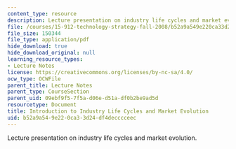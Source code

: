 ```yaml
---
content_type: resource
description: Lecture presentation on industry life cycles and market evolution.
file: /courses/15-912-technology-strategy-fall-2008/b52a9a549e220ca33d24df4decccceec_lec_03.pdf
file_size: 150344
file_type: application/pdf
hide_download: true
hide_download_original: null
learning_resource_types:
- Lecture Notes
license: https://creativecommons.org/licenses/by-nc-sa/4.0/
ocw_type: OCWFile
parent_title: Lecture Notes
parent_type: CourseSection
parent_uid: 09ebf9f5-7f5a-d06e-d51a-df0b2be9ad5d
resourcetype: Document
title: Introduction to Industry Life Cycles and Market Evolution
uid: b52a9a54-9e22-0ca3-3d24-df4decccceec
---
```

Lecture presentation on industry life cycles and market evolution.